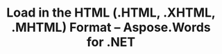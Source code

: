 ﻿---
title: Load in the HTML (.HTML, .XHTML, .MHTML) Format – Aspose.Words for .NET
articleTitle: Load in the HTML (.HTML, .XHTML, .MHTML) Format
linktitle: Load in the HTML (.HTML, .XHTML, .MHTML) Format
description: "Aspose.Words for .NET allows you to work with different features supported on HTML-based format import."
type: docs
weight: 30
url: /net/load-in-the-html-html-xhtml-mhtml-format/
---


